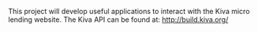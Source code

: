 This project will develop useful applications to interact with the Kiva micro lending website. The Kiva API can be found at: http://build.kiva.org/